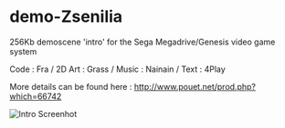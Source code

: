 # demo-Zsenilia
256Kb demoscene 'intro' for the Sega Megadrive/Genesis video game system


Code : Fra / 2D Art : Grass / Music : Nainain / Text : 4Play

More details can be found here : http://www.pouet.net/prod.php?which=66742

![Intro Screenhot](https://raw.githubusercontent.com/ResistanceVault/demo-Zsenilia/master/release/screenshot.png)
